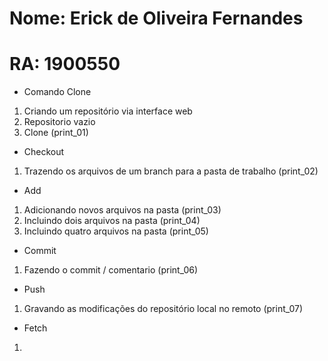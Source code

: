 # Nome: Erick de Oliveira Fernandes
# RA: 1900550

- Comando Clone
1. Criando um repositório via interface web
2. Repositorio vazio
3. Clone (print_01)

- Checkout
1. Trazendo os arquivos de um branch para a pasta de trabalho (print_02)

- Add
1. Adicionando novos arquivos na pasta (print_03)
2. Incluindo dois arquivos na pasta (print_04)
3. Incluindo quatro arquivos na pasta (print_05)

- Commit
1. Fazendo o commit / comentario (print_06)

- Push 
1. Gravando as modificações do repositório local no remoto (print_07)

- Fetch

1.
